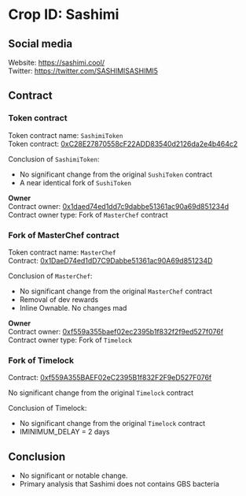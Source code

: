 # Crop ID: Sashimi 

## Social media
Website: https://sashimi.cool/  
Twitter: https://twitter.com/SASHIMISASHIMI5

## Contract

### Token contract
Token contract name: `SashimiToken`  
Token contract: [0xC28E27870558cF22ADD83540d2126da2e4b464c2](https://etherscan.io/address/0xC28E27870558cF22ADD83540d2126da2e4b464c2#code) 

Conclusion of `SashimiToken`: 
- No significant change from the original `SushiToken` contract
- A near identical fork of `SushiToken`

__Owner__  
Contract owner: [0x1daed74ed1dd7c9dabbe51361ac90a69d851234d](https://etherscan.io/address/0x1daed74ed1dd7c9dabbe51361ac90a69d851234d#code)  
Contract owner type: Fork of `MasterChef` contract

### Fork of MasterChef contract
Token contract name: `MasterChef`  
Contract: [0x1DaeD74ed1dD7C9Dabbe51361ac90A69d851234D ](https://etherscan.io/address/0x1daed74ed1dd7c9dabbe51361ac90a69d851234d#code)  

Conclusion of `MasterChef`: 
- No significant change from the original `MasterChef` contract
- Removal of dev rewards
- Inline Ownable. No changes mad

__Owner__  
Contract owner: [0xf559a355baef02ec2395b1f832f2f9ed527f076f ](https://etherscan.io/address/0xf559A355BAEF02eC2395B1f832F2F9eD527F076f)  
Contract owner type: Fork of `Timelock` 


### Fork of Timelock
Contract: [0xf559A355BAEF02eC2395B1f832F2F9eD527F076f ](https://etherscan.io/address/0xf559A355BAEF02eC2395B1f832F2F9eD527F076f)

No significant change from the original `Timelock` contract

Conclusion of Timelock: 
- No significant change from the original `Timelock` contract
- IMINIMUM_DELAY = 2 days

## Conclusion
- No significant or notable change. 
- Primary analysis that Sashimi does not contains GBS bacteria